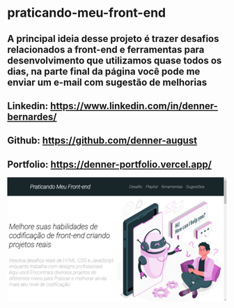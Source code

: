 # praticando-meu-front-end

## A principal ideia desse projeto é trazer desafios relacionados a front-end e ferramentas para desenvolvimento que utilizamos quase todos os dias, na parte final da página você pode me enviar um e-mail com sugestão de melhorias

## Linkedin: <https://www.linkedin.com/in/denner-bernardes/>

## Github: <https://github.com/denner-august>

## Portfolio: <https://denner-portfolio.vercel.app/>

![capa do projeto](./praticando-meu-front-end/src/image/capa/capa.png)
